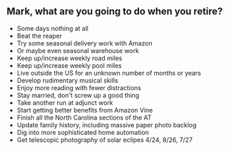 ## Mark, what are you going to do when you retire?

* Some days nothing at all
* Beat the reaper
* Try some seasonal delivery work with Amazon
* Or maybe even seasonal warehouse work
* Keep up/increase weekly road miles
* Keep up/increase weekly pool miles
* Live outside the US for an unknown number of months or years
* Develop rudimentary musical skills
* Enjoy more reading with fewer distractions
* Stay married, don't screw up a good thing
* Take another run at adjunct work
* Start getting better benefits from Amazon Vine
* Finish all the North Carolina sections of the AT
* Update family history, including massive paper photo backlog
* Dig into more sophisticated home automation
* Get telescopic photography of solar eclipes 4/24, 8/26, 7/27
